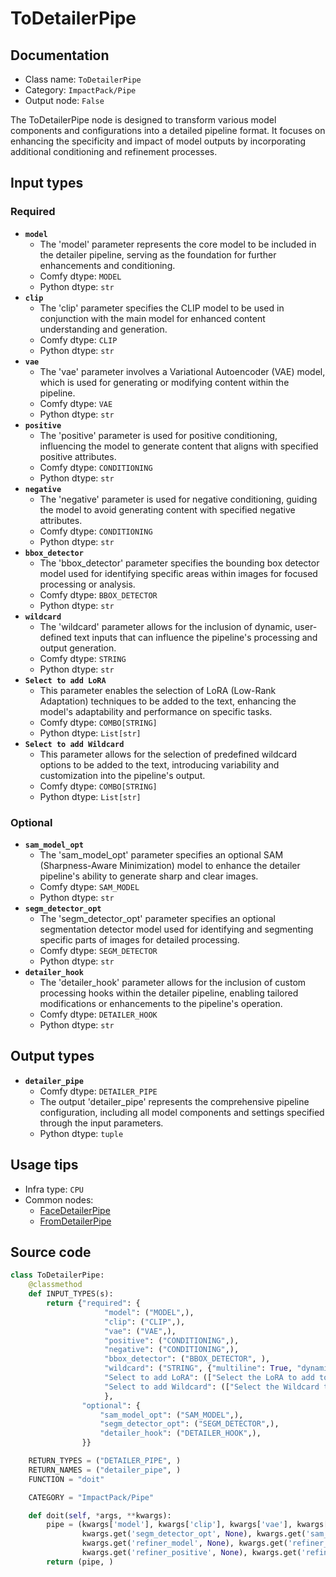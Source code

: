 # ToDetailerPipe
## Documentation
- Class name: `ToDetailerPipe`
- Category: `ImpactPack/Pipe`
- Output node: `False`

The ToDetailerPipe node is designed to transform various model components and configurations into a detailed pipeline format. It focuses on enhancing the specificity and impact of model outputs by incorporating additional conditioning and refinement processes.
## Input types
### Required
- **`model`**
    - The 'model' parameter represents the core model to be included in the detailer pipeline, serving as the foundation for further enhancements and conditioning.
    - Comfy dtype: `MODEL`
    - Python dtype: `str`
- **`clip`**
    - The 'clip' parameter specifies the CLIP model to be used in conjunction with the main model for enhanced content understanding and generation.
    - Comfy dtype: `CLIP`
    - Python dtype: `str`
- **`vae`**
    - The 'vae' parameter involves a Variational Autoencoder (VAE) model, which is used for generating or modifying content within the pipeline.
    - Comfy dtype: `VAE`
    - Python dtype: `str`
- **`positive`**
    - The 'positive' parameter is used for positive conditioning, influencing the model to generate content that aligns with specified positive attributes.
    - Comfy dtype: `CONDITIONING`
    - Python dtype: `str`
- **`negative`**
    - The 'negative' parameter is used for negative conditioning, guiding the model to avoid generating content with specified negative attributes.
    - Comfy dtype: `CONDITIONING`
    - Python dtype: `str`
- **`bbox_detector`**
    - The 'bbox_detector' parameter specifies the bounding box detector model used for identifying specific areas within images for focused processing or analysis.
    - Comfy dtype: `BBOX_DETECTOR`
    - Python dtype: `str`
- **`wildcard`**
    - The 'wildcard' parameter allows for the inclusion of dynamic, user-defined text inputs that can influence the pipeline's processing and output generation.
    - Comfy dtype: `STRING`
    - Python dtype: `str`
- **`Select to add LoRA`**
    - This parameter enables the selection of LoRA (Low-Rank Adaptation) techniques to be added to the text, enhancing the model's adaptability and performance on specific tasks.
    - Comfy dtype: `COMBO[STRING]`
    - Python dtype: `List[str]`
- **`Select to add Wildcard`**
    - This parameter allows for the selection of predefined wildcard options to be added to the text, introducing variability and customization into the pipeline's output.
    - Comfy dtype: `COMBO[STRING]`
    - Python dtype: `List[str]`
### Optional
- **`sam_model_opt`**
    - The 'sam_model_opt' parameter specifies an optional SAM (Sharpness-Aware Minimization) model to enhance the detailer pipeline's ability to generate sharp and clear images.
    - Comfy dtype: `SAM_MODEL`
    - Python dtype: `str`
- **`segm_detector_opt`**
    - The 'segm_detector_opt' parameter specifies an optional segmentation detector model used for identifying and segmenting specific parts of images for detailed processing.
    - Comfy dtype: `SEGM_DETECTOR`
    - Python dtype: `str`
- **`detailer_hook`**
    - The 'detailer_hook' parameter allows for the inclusion of custom processing hooks within the detailer pipeline, enabling tailored modifications or enhancements to the pipeline's operation.
    - Comfy dtype: `DETAILER_HOOK`
    - Python dtype: `str`
## Output types
- **`detailer_pipe`**
    - Comfy dtype: `DETAILER_PIPE`
    - The output 'detailer_pipe' represents the comprehensive pipeline configuration, including all model components and settings specified through the input parameters.
    - Python dtype: `tuple`
## Usage tips
- Infra type: `CPU`
- Common nodes:
    - [FaceDetailerPipe](../../ComfyUI-Impact-Pack/Nodes/FaceDetailerPipe.md)
    - [FromDetailerPipe](../../ComfyUI-Impact-Pack/Nodes/FromDetailerPipe.md)



## Source code
```python
class ToDetailerPipe:
    @classmethod
    def INPUT_TYPES(s):
        return {"required": {
                     "model": ("MODEL",),
                     "clip": ("CLIP",),
                     "vae": ("VAE",),
                     "positive": ("CONDITIONING",),
                     "negative": ("CONDITIONING",),
                     "bbox_detector": ("BBOX_DETECTOR", ),
                     "wildcard": ("STRING", {"multiline": True, "dynamicPrompts": False}),
                     "Select to add LoRA": (["Select the LoRA to add to the text"] + folder_paths.get_filename_list("loras"),),
                     "Select to add Wildcard": (["Select the Wildcard to add to the text"], ),
                     },
                "optional": {
                    "sam_model_opt": ("SAM_MODEL",),
                    "segm_detector_opt": ("SEGM_DETECTOR",),
                    "detailer_hook": ("DETAILER_HOOK",),
                }}

    RETURN_TYPES = ("DETAILER_PIPE", )
    RETURN_NAMES = ("detailer_pipe", )
    FUNCTION = "doit"

    CATEGORY = "ImpactPack/Pipe"

    def doit(self, *args, **kwargs):
        pipe = (kwargs['model'], kwargs['clip'], kwargs['vae'], kwargs['positive'], kwargs['negative'], kwargs['wildcard'], kwargs['bbox_detector'],
                kwargs.get('segm_detector_opt', None), kwargs.get('sam_model_opt', None), kwargs.get('detailer_hook', None),
                kwargs.get('refiner_model', None), kwargs.get('refiner_clip', None),
                kwargs.get('refiner_positive', None), kwargs.get('refiner_negative', None))
        return (pipe, )

```

